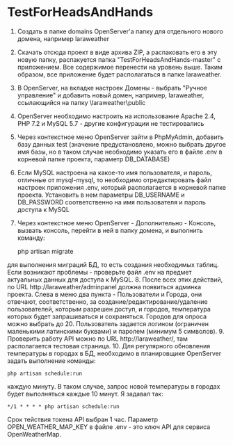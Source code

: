 # TestForHeadsAndHands

1. Создать в папке domains OpenServer'а папку для отдельного нового домена, например laraweather
2. Скачать отсюда проект в виде архива ZIP, а распаковать его в эту новую папку, распакуется папка "TestForHeadsAndHands-master" с приложением. Все содержимое перенести на уровень выше. Таким образом, все приложение будет располагаться в папке laraweather.
3. В OpenServer, на вкладке настроек Домены - выбрать "Ручное управление" и добавить новый домен, например, laraweather, ссылающийся на папку \laraweather\public
4. OpenServer необходимо настроить на использование Apache 2.4, PHP 7.2 и MySQL 5.7 - другие конфигурации не тестировались
5. Через контекстное меню OpenServer зайти в PhpMyAdmin, добавить базу данных test (значение предустановлено, можно выбрать другое имя базы, но в таком случае необходимо указать его в файле .env в корневой папке проекта, параметр DB_DATABASE)
6. Если MySQL настроена на какое-то имя пользователя, и пароль, отличные от mysql-mysql, то необходимо отредактировать файл настроек приложения .env, который располагается в корневой папке проекта. Установить в нем параметры DB_USERNAME и DB_PASSWORD соответственно на имя пользователя и пароль доступа к MySQL
7. Через контекстное меню OpenServer - Дополнительно - Консоль, вызвать консоль, перейти в ней в папку домена, и выполнить команду:
    
    php artisan migrate

для выполнения миграций БД, то есть создания необходимых таблиц. Если возникают проблемы - проверьте файл .env на предмет актуальных данных для доступа к MySQL.
8. После всех этих действий, по URL http://laraweather/adminpanel должна появиться админка проекта. Слева в меню два пункта - Пользователи и Города, они отвечают, соответственно, за создание/редактирование/удаление пользователей, которым разрешен доступ, и городов, температура которых будет запрашиваться и сохраняться. Городов для опроса можно выбрать до 20. Пользователь задается логином (ограничен маленькими латинскими буквами) и паролем (минимум 5 символов).
9. Проверить работу API можно по URL http://laraweather/, там располагается тестовая страница.
10. Для регулярного обновления температуры в городах в БД, необходимо в планировщике OpenServer задать выполнение команды:

    php artisan schedule:run
    
каждую минуту. В таком случае, запрос новой температуры в городах будет выполняться каждые 10 минут. Я задавал так:
    
    */1 * * * * php artisan schedule:run
    
Срок тействия токена API выбран 1 час.
Параметр OPEN_WEATHER_MAP_KEY в файле .env - это ключ API для сервиса OpenWeatherMap.
